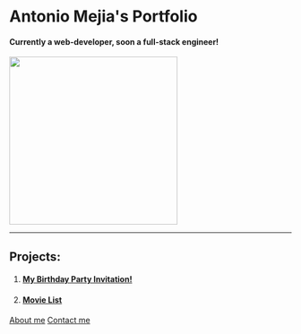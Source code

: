 <!-- TODO 1: Create the HTML Boilerplate -->
 <!DOCTYPE html>
 <html lang="en">
 <head>
    <meta charset="UTF-8">
    <title>Design, Develop, Innovate Amejia</title>
 </head>
 <body>
    <h1>Antonio Mejia's Portfolio</h1>
    <h4>Currently a web-developer, soon a full-stack engineer!</h4>
    <img src="ME.jpeg" height="300"/>
    <hr/>
    <h2>Projects:</h2>
    <ol>
    <li><h4><a href="./assets/images/Personal BD Invite.png">My Birthday Party Invitation!</a></h4></li>
    <li><h4><a href="./assets/images/movie-ranking.png">Movie List</a></h4></li>
    </ol>
    <a href="./public/about.html">About me</a>    
    <a href="./public/contact.html">Contact me</a>
 </body>
 </html>
